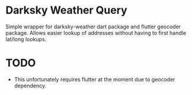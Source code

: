 # Darksky Weather Query
Simple wrapper for darksky-weather dart package and flutter geocoder package.  Allows easier lookup of addresses without having to first handle lat/long lookups.

# TODO
- This unfortunately requires flutter at the moment due to geocoder dependency.